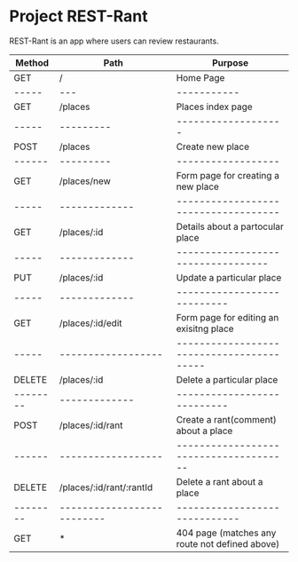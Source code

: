# Project REST-Rant

REST-Rant is an app where users can review restaurants.

| Method | Path | Purpose |
|--------|------|---------|
| GET | / | Home Page |
|-----|---|-----------|
| GET | /places | Places index page |
|-----|---------|-------------------|
| POST | /places | Create new place |
|------|---------|------------------|
| GET | /places/new | Form page for creating a new place |
|-----|-------------|------------------------------------|
| GET | /places/:id | Details about a partocular place |
|-----|-------------|----------------------------------|
| PUT | /places/:id | Update a particular place |
|-----|-------------|---------------------------|
| GET | /places/:id/edit | Form page for editing an exisitng place |
|-----|------------------|-----------------------------------------|
| DELETE | /places/:id | Delete a particular place |
|--------|-------------|---------------------------|
| POST | /places/:id/rant | Create a rant(comment) about a place |
|------|------------------|--------------------------------------|
| DELETE | /places/:id/rant/:rantId | Delete a rant about a place |
|--------|--------------------------|-----------------------------|
| GET | * | 404 page (matches any route not defined above) |

